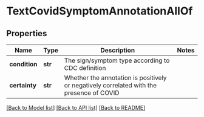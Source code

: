 # TextCovidSymptomAnnotationAllOf

## Properties
Name | Type | Description | Notes
------------ | ------------- | ------------- | -------------
**condition** | **str** | The sign/symptom type according to CDC definition  | 
**certainty** | **str** | Whether the annotation is positively or negatively correlated with the presence of COVID  | 

[[Back to Model list]](../README.md#documentation-for-models) [[Back to API list]](../README.md#documentation-for-api-endpoints) [[Back to README]](../README.md)


